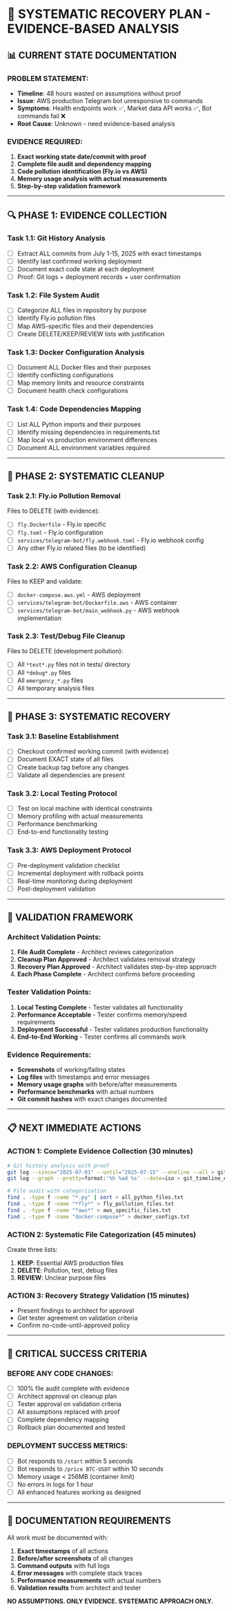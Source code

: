 # 🎯 SYSTEMATIC RECOVERY PLAN - EVIDENCE-BASED ANALYSIS

## 📊 CURRENT STATE DOCUMENTATION

### **PROBLEM STATEMENT:**
- **Timeline**: 48 hours wasted on assumptions without proof
- **Issue**: AWS production Telegram bot unresponsive to commands
- **Symptoms**: Health endpoints work ✅, Market data API works ✅, Bot commands fail ❌
- **Root Cause**: Unknown - need evidence-based analysis

### **EVIDENCE REQUIRED:**
1. **Exact working state date/commit with proof**
2. **Complete file audit and dependency mapping**
3. **Code pollution identification (Fly.io vs AWS)**
4. **Memory usage analysis with actual measurements**
5. **Step-by-step validation framework**

---

## 🔍 PHASE 1: EVIDENCE COLLECTION

### **Task 1.1: Git History Analysis**
- [ ] Extract ALL commits from July 1-15, 2025 with exact timestamps
- [ ] Identify last confirmed working deployment
- [ ] Document exact code state at each deployment
- [ ] Proof: Git logs + deployment records + user confirmation

### **Task 1.2: File System Audit**
- [ ] Categorize ALL files in repository by purpose
- [ ] Identify Fly.io pollution files
- [ ] Map AWS-specific files and their dependencies
- [ ] Create DELETE/KEEP/REVIEW lists with justification

### **Task 1.3: Docker Configuration Analysis**
- [ ] Document ALL Docker files and their purposes
- [ ] Identify conflicting configurations
- [ ] Map memory limits and resource constraints
- [ ] Document health check configurations

### **Task 1.4: Code Dependencies Mapping**
- [ ] List ALL Python imports and their purposes
- [ ] Identify missing dependencies in requirements.txt
- [ ] Map local vs production environment differences
- [ ] Document ALL environment variables required

---

## 🧹 PHASE 2: SYSTEMATIC CLEANUP

### **Task 2.1: Fly.io Pollution Removal**
Files to DELETE (with evidence):
- [ ] `fly.Dockerfile` - Fly.io specific
- [ ] `fly.toml` - Fly.io configuration
- [ ] `services/telegram-bot/fly.webhook.toml` - Fly.io webhook config
- [ ] Any other Fly.io related files (to be identified)

### **Task 2.2: AWS Configuration Cleanup**
Files to KEEP and validate:
- [ ] `docker-compose.aws.yml` - AWS deployment
- [ ] `services/telegram-bot/Dockerfile.aws` - AWS container
- [ ] `services/telegram-bot/main_webhook.py` - AWS webhook implementation

### **Task 2.3: Test/Debug File Cleanup**
Files to DELETE (development pollution):
- [ ] All `*test*.py` files not in tests/ directory
- [ ] All `*debug*.py` files
- [ ] All `emergency_*.py` files
- [ ] All temporary analysis files

---

## 🎯 PHASE 3: SYSTEMATIC RECOVERY

### **Task 3.1: Baseline Establishment**
- [ ] Checkout confirmed working commit (with evidence)
- [ ] Document EXACT state of all files
- [ ] Create backup tag before any changes
- [ ] Validate all dependencies are present

### **Task 3.2: Local Testing Protocol**
- [ ] Test on local machine with identical constraints
- [ ] Memory profiling with actual measurements
- [ ] Performance benchmarking
- [ ] End-to-end functionality testing

### **Task 3.3: AWS Deployment Protocol**
- [ ] Pre-deployment validation checklist
- [ ] Incremental deployment with rollback points
- [ ] Real-time monitoring during deployment
- [ ] Post-deployment validation

---

## 🔬 VALIDATION FRAMEWORK

### **Architect Validation Points:**
1. **File Audit Complete** - Architect reviews categorization
2. **Cleanup Plan Approved** - Architect validates removal strategy
3. **Recovery Plan Approved** - Architect validates step-by-step approach
4. **Each Phase Complete** - Architect confirms before proceeding

### **Tester Validation Points:**
1. **Local Testing Complete** - Tester validates all functionality
2. **Performance Acceptable** - Tester confirms memory/speed requirements
3. **Deployment Successful** - Tester validates production functionality
4. **End-to-End Working** - Tester confirms all commands work

### **Evidence Requirements:**
- **Screenshots** of working/failing states
- **Log files** with timestamps and error messages
- **Memory usage graphs** with before/after measurements
- **Performance benchmarks** with actual numbers
- **Git commit hashes** with exact changes documented

---

## 📋 NEXT IMMEDIATE ACTIONS

### **ACTION 1: Complete Evidence Collection** (30 minutes)
```bash
# Git history analysis with proof
git log --since="2025-07-01" --until="2025-07-15" --oneline --all > git_history_evidence.txt
git log --graph --pretty=format:'%h %ad %s' --date=iso > git_timeline_evidence.txt

# File audit with categorization
find . -type f -name "*.py" | sort > all_python_files.txt
find . -type f -name "*fly*" > fly_pollution_files.txt
find . -type f -name "*aws*" > aws_specific_files.txt
find . -type f -name "docker-compose*" > docker_configs.txt
```

### **ACTION 2: Systematic File Categorization** (45 minutes)
Create three lists:
1. **KEEP**: Essential AWS production files
2. **DELETE**: Pollution, test, debug files
3. **REVIEW**: Unclear purpose files

### **ACTION 3: Recovery Strategy Validation** (15 minutes)
- Present findings to architect for approval
- Get tester agreement on validation criteria
- Confirm no-code-until-approved policy

---

## 🚨 CRITICAL SUCCESS CRITERIA

### **BEFORE ANY CODE CHANGES:**
- [ ] 100% file audit complete with evidence
- [ ] Architect approval on cleanup plan
- [ ] Tester approval on validation criteria
- [ ] All assumptions replaced with proof
- [ ] Complete dependency mapping
- [ ] Rollback plan documented and tested

### **DEPLOYMENT SUCCESS METRICS:**
- [ ] Bot responds to `/start` within 5 seconds
- [ ] Bot responds to `/price BTC-USDT` within 10 seconds
- [ ] Memory usage < 256MB (container limit)
- [ ] No errors in logs for 1 hour
- [ ] All enhanced features working as designed

---

## 📝 DOCUMENTATION REQUIREMENTS

All work must be documented with:
1. **Exact timestamps** of all actions
2. **Before/after screenshots** of all changes
3. **Command outputs** with full logs
4. **Error messages** with complete stack traces
5. **Performance measurements** with actual numbers
6. **Validation results** from architect and tester

**NO ASSUMPTIONS. ONLY EVIDENCE. SYSTEMATIC APPROACH ONLY.**